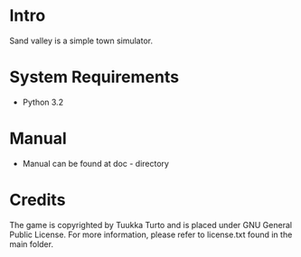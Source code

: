 Intro
=====
Sand valley is a simple town simulator.

System Requirements
===================
- Python 3.2

Manual
======
- Manual can be found at doc - directory

Credits
=======
The game is copyrighted by Tuukka Turto and is placed under 
GNU General Public License. For more information, please refer to license.txt
found in the main folder.


